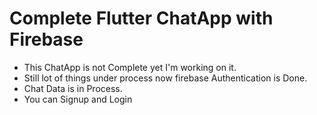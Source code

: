 # Complete Flutter ChatApp with Firebase

- This ChatApp is not Complete yet I'm working on it.
- Still lot of things under process now firebase Authentication is Done.
- Chat Data is in Process.
- You can Signup and Login
